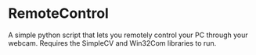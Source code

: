 RemoteControl
==============

A simple python script that lets you remotely control your PC through your webcam. 
Requires the SimpleCV and Win32Com libraries to run. 